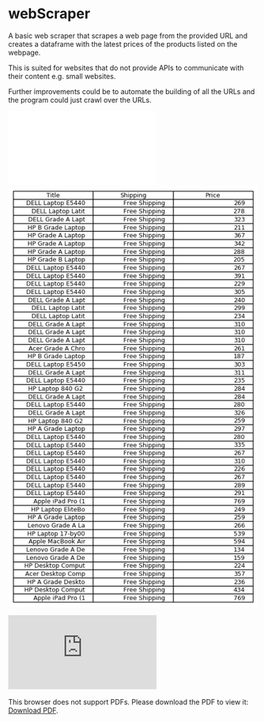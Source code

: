 # webScraper
A basic web scraper that scrapes a web page from the provided URL and creates a dataframe with the latest prices of the products listed on the webpage. 

This is suited for websites that do not provide APIs to communicate with their content e.g. small websites.

Further improvements could be to automate the building of all the URLs and the program could just crawl over the URLs.

![](price-table.pdf)
![](price-table.png)

<object data="https://github.com/prakashabhinav7/webScraper/blob/master/price-table.pdf" type="application/pdf" width="700px" height="700px">
    <embed src="https://github.com/prakashabhinav7/webScraper/blob/master/price-table.pdf">
        <p>This browser does not support PDFs. Please download the PDF to view it: <a href="https://github.com/prakashabhinav7/webScraper/blob/master/price-table.pdf">Download PDF</a>.</p>
    </embed>
</object>
